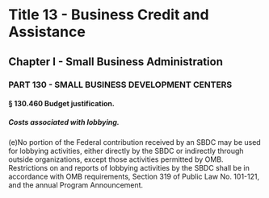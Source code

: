 
# Title 13 - Business Credit and Assistance
## Chapter I - Small Business Administration
### PART 130 - SMALL BUSINESS DEVELOPMENT CENTERS
#### § 130.460 Budget justification.
##### Costs associated with lobbying.

(e)No portion of the Federal contribution received by an SBDC may be used for lobbying activities, either directly by the SBDC or indirectly through outside organizations, except those activities permitted by OMB. Restrictions on and reports of lobbying activities by the SBDC shall be in accordance with OMB requirements, Section 319 of Public Law No. 101-121, and the annual Program Announcement.
